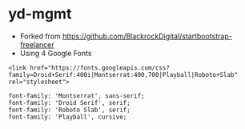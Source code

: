 # yd-mgmt

* Forked from https://github.com/BlackrockDigital/startbootstrap-freelancer
* Using 4 Google Fonts

`<link href="https://fonts.googleapis.com/css?family=Droid+Serif:400i|Montserrat:400,700|Playball|Roboto+Slab" rel="stylesheet">`

```
font-family: 'Montserrat', sans-serif;
font-family: 'Droid Serif', serif;
font-family: 'Roboto Slab', serif;
font-family: 'Playball', cursive;
```

